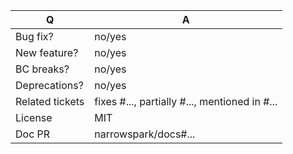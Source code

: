 | Q               | A
| --------------- | ---
| Bug fix?        | no/yes
| New feature?    | no/yes
| BC breaks?      | no/yes
| Deprecations?   | no/yes <!-- don't forget to update UPGRADE-*.md files -->
| Related tickets | fixes #..., partially #..., mentioned in #...   <!-- #-prefixed issue number(s), if any -->
| License         | MIT
| Doc PR          | narrowspark/docs#... <!--highly recommended for new features-->

<!--
- Please fill in this template according to the PR you're about to submit.
- Replace this comment by a description of what your PR is solving.
- This will help people understand your PR and can be used as a start of the Doc PR.
-->
